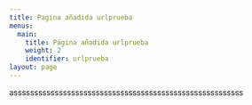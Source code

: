 ```yaml
---
title: Pagina añadida urlprueba
menus:
  main:
    title: Página añadida urlprueba
    weight: 2
    identifier: urlprueba
layout: page
---
```

assssssssssssssssssssssssssssssssssssssssssssssssssssssss